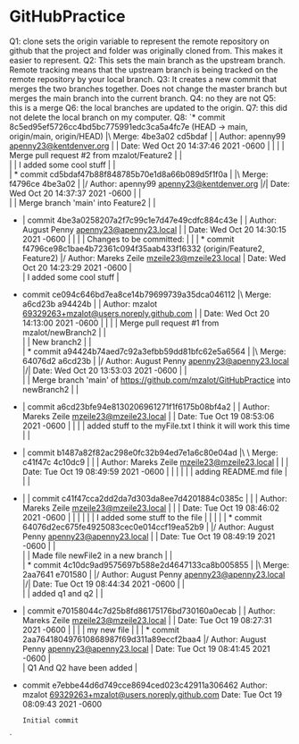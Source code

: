 
# GitHubPractice
Q1: clone sets the origin variable to represent the remote repository on github that the project and folder was originally cloned from. This makes it easier to represent. 
Q2: This sets the main branch as the upstream branch. Remote tracking means that the upstream branch is being tracked on the remote repository by your local branch.
Q3: It creates a new commit that merges the two branches together. Does not change the master branch but merges the main branch into the current branch. 
Q4: no they are not
Q5: this is a merge
Q6: the local branches are updated to the origin. 
Q7: this did not delete the local branch on my computer.
Q8: `*   commit 8c5ed95ef5726cc4bd5bc775991edc3ca5a4fc7e (HEAD -> main, origin/main, origin/HEAD)
|\  Merge: 4be3a02 cd5bdaf
| | Author: apenny99 <apenny23@kentdenver.org>
| | Date:   Wed Oct 20 14:37:46 2021 -0600
| | 
| |     Merge pull request #2 from mzalot/Feature2
| |     
| |     I added some cool stuff
| |   
| *   commit cd5bdaf47b88f848785b70e1d8a66b089d5f1f0a
| |\  Merge: f4796ce 4be3a02
| |/  Author: apenny99 <apenny23@kentdenver.org>
|/|   Date:   Wed Oct 20 14:37:37 2021 -0600
| |   
| |       Merge branch 'main' into Feature2
| | 
* | commit 4be3a0258207a2f7c99c1e7d47e49cdfc884c43e
| | Author: August Penny <apenny23@apenny23.local>
| | Date:   Wed Oct 20 14:30:15 2021 -0600
| | 
| |      Changes to be committed:
| | 
| * commit f4796ce98c1bae4b72361c094f35aab433f16332 (origin/Feature2, Feature2)
|/  Author: Mareks Zeile <mzeile23@mzeile23.local>
|   Date:   Wed Oct 20 14:23:29 2021 -0600
|   
|       I added some cool stuff
|   
*   commit ce094c646bd7ea8ce14b79699739a35dca046112
|\  Merge: a6cd23b a94424b
| | Author: mzalot <69329263+mzalot@users.noreply.github.com>
| | Date:   Wed Oct 20 14:13:00 2021 -0600
| | 
| |     Merge pull request #1 from mzalot/newBranch2
| |     
| |     New branch2
| |   
| *   commit a94424b74aed7c92a3efbb59dd81bfc62e5a6564
| |\  Merge: 64076d2 a6cd23b
| |/  Author: August Penny <apenny23@apenny23.local>
|/|   Date:   Wed Oct 20 13:53:03 2021 -0600
| |   
| |       Merge branch 'main' of https://github.com/mzalot/GitHubPractice into newBranch2
| | 
* | commit a6cd23bfe94e8130206961271f1f6175b08bf4a2
| | Author: Mareks Zeile <mzeile23@mzeile23.local>
| | Date:   Tue Oct 19 08:53:06 2021 -0600
| | 
| |     added stuff to the myFile.txt I think it will work this time
| |   
* |   commit b1487a82f82ac298e0fc32b94ed7e1a6c80e04ad
|\ \  Merge: c41f47c 4c10dc9
| | | Author: Mareks Zeile <mzeile23@mzeile23.local>
| | | Date:   Tue Oct 19 08:49:59 2021 -0600
| | | 
| | |     adding README.md file
| | | 
* | | commit c41f47cca2dd2da7d303da8ee7d4201884c0385c
| | | Author: Mareks Zeile <mzeile23@mzeile23.local>
| | | Date:   Tue Oct 19 08:46:02 2021 -0600
| | | 
| | |     I added some stuff to the file
| | | 
| | * commit 64076d2ec675fe4925083cec0e014ccf19ea52b9
| |/  Author: August Penny <apenny23@apenny23.local>
| |   Date:   Tue Oct 19 08:49:19 2021 -0600
| |   
| |       Made file newFile2 in a new branch
| |   
| *   commit 4c10dc9ad9575697b588e2d4647133ca8b005855
| |\  Merge: 2aa7641 e701580
| |/  Author: August Penny <apenny23@apenny23.local>
|/|   Date:   Tue Oct 19 08:44:34 2021 -0600
| |   
| |       added q1 and q2
| | 
* | commit e70158044c7d25b8fd86175176bd730160a0ecab
| | Author: Mareks Zeile <mzeile23@mzeile23.local>
| | Date:   Tue Oct 19 08:27:31 2021 -0600
| | 
| |     my new file
| | 
| * commit 2aa764180497610868987f69d311a89eccf2baa4
|/  Author: August Penny <apenny23@apenny23.local>
|   Date:   Tue Oct 19 08:41:45 2021 -0600
|   
|       Q1 And Q2 have been added
| 
* commit e7ebbe44d6d749cce8694ced023c42911a306462
  Author: mzalot <69329263+mzalot@users.noreply.github.com>
  Date:   Tue Oct 19 08:09:43 2021 -0600
  
      Initial commit

`
 
